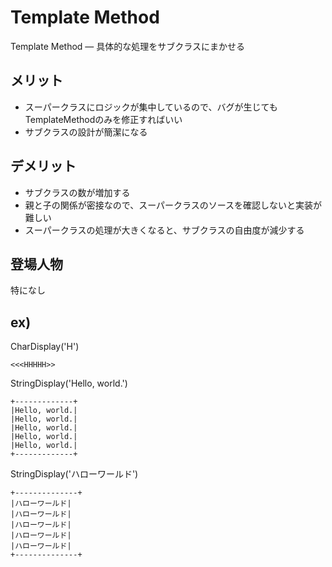 # Template Method

Template Method ― 具体的な処理をサブクラスにまかせる

## メリット

- スーパークラスにロジックが集中しているので、バグが生じてもTemplateMethodのみを修正すればいい
- サブクラスの設計が簡潔になる

## デメリット

- サブクラスの数が増加する
- 親と子の関係が密接なので、スーパークラスのソースを確認しないと実装が難しい
- スーパークラスの処理が大きくなると、サブクラスの自由度が減少する

## 登場人物

特になし

## ex)

CharDisplay('H')

```
<<<HHHHH>>
```

StringDisplay('Hello, world.')

```
+-------------+
|Hello, world.|
|Hello, world.|
|Hello, world.|
|Hello, world.|
|Hello, world.|
+-------------+
```

StringDisplay('ハローワールド')

```
+--------------+
|ハローワールド|
|ハローワールド|
|ハローワールド|
|ハローワールド|
|ハローワールド|
+--------------+
```